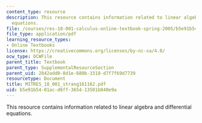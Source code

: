 ```yaml
---
content_type: resource
description: This resource contains information related to linear algebra and differential
  equations.
file: /courses/res-18-001-calculus-online-textbook-spring-2005/b5e91b5401acd6ff365413501b840e9a_MITRES_18_001_strang161162.pdf
file_type: application/pdf
learning_resource_types:
- Online Textbooks
license: https://creativecommons.org/licenses/by-nc-sa/4.0/
ocw_type: OCWFile
parent_title: Textbook
parent_type: SupplementalResourceSection
parent_uid: 2842add0-8d1e-680b-3318-d7f7f69d7739
resourcetype: Document
title: MITRES_18_001_strang161162.pdf
uid: b5e91b54-01ac-d6ff-3654-13501b840e9a
---
```

This resource contains information related to linear algebra and differential equations.